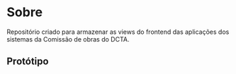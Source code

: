 # Sobre
Repositório criado para armazenar as views do frontend das aplicações dos sistemas da Comissão de obras do DCTA.

## Protótipo
